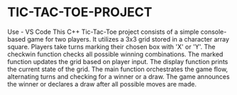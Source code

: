 # TIC-TAC-TOE-PROJECT
Use - VS Code
This C++ Tic-Tac-Toe project consists of a simple console-based game for two players. It utilizes a 3x3 grid stored in a character array square. Players take turns marking their chosen box with 'X' or 'Y'. The checkwin function checks all possible winning combinations. The marked function updates the grid based on player input. The display function prints the current state of the grid. The main function orchestrates the game flow, alternating turns and checking for a winner or a draw. The game announces the winner or declares a draw after all possible moves are made.
